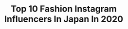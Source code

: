 ---
title: Top 10 Fashion Instagram Influencers In Japan In 2020
description: >-
  Find top fashion Instagram influencers in Japan in 2020. Most popular hashtags: #ootd #art #beauty #photography.
platform: Instagram
profiles:
  - username: "seika____official"
    fullname: >-
      田向星華（せいせい）🎀
    location: "Japan"
    followers: 70218
    engagement: 727
    commentsToLikes: 0.035455
    id: ck5hjz5lehibf0i1137w1rlsd
    verified: false
    hashtags: "#hair, #blue, #fashion, #lapis"
  - username: "risaokamoto_"
    fullname: >-
      RISA OKAMOTO
    location: "Japan"
    followers: 13658
    engagement: 1024
    commentsToLikes: 0.266231
    id: ck55nsw916wn40i11jv6gomvf
    verified: false
    hashtags: "#fathombracelets, #bracelets, #hapkristen, #stayhome"
  - username: "max__reeves"
    fullname: >-
      MAX REEVES
    location: "Japan"
    followers: 70362
    engagement: 551
    commentsToLikes: 0.049622
    id: ck0vvjbnepe7j0i19fkelt9x6
    verified: false
    hashtags: "#coronavirus"
  - username: "takuro.ohno"
    fullname: >-
      大野拓朗
    location: "Japan"
    followers: 66955
    engagement: 699
    commentsToLikes: 0.030816
    id: ck15s3xeob3ie0i19iokesmup
    verified: true
    hashtags: "#fendi, #riceball, #brooklynnets, #newyork"
  - username: "aana.kawaii"
    fullname: >-
      Aana ♡ Kawaii Fashion Blogger
    location: "Japan"
    followers: 7156
    engagement: 1419
    commentsToLikes: 0.142630
    id: ck5hq660tskjf0i11jvv13pmj
    verified: false
    hashtags: "#pastelgrungegirl, #gummy, #pastelscenehair, #kawaiisquad"
  - username: "sundailove"
    fullname: >-
      Sundai love
    location: "Japan"
    followers: 41623
    engagement: 720
    commentsToLikes: 0.020283
    id: ck5c0qylitogn0i110hr7582q
    verified: false
    hashtags: "#iseehair, #haul, #traveljapan, #travelkyoto"
  - username: "proskurnyasofiia"
    fullname: >-
      🌟Sofiia Proskurnia model
    location: "Japan"
    followers: 15633
    engagement: 438
    commentsToLikes: 0.089785
    id: ck0tzpxrpr4jc0i19go5sap75
    verified: false
    hashtags: "#kidsmodel, #beauty, #portraitmood, #londonmodel"
  - username: "izumin_golf"
    fullname: >-
      いづみん/izumi Ishizeki
    location: "Japan"
    followers: 27827
    engagement: 565
    commentsToLikes: 0.042328
    id: ck8t8zl4ymeoi0j78z5xoocee
    verified: false
    hashtags: "#tcb, #beauty, #izumingolf, #riendasuelta"
  - username: "loverara.loverara"
    fullname: >-
      KEIKO
    location: "Japan"
    followers: 55348
    engagement: 226
    commentsToLikes: 0.073863
    id: ck5q14zum9ato0i11k4tjwxpe
    verified: false
    hashtags: "#zara, #converse, #codenate, #fifthtl"
  - username: "hana.nyanya"
    fullname: >-
      Hana
    location: "Japan"
    followers: 60156
    engagement: 461
    commentsToLikes: 0.033038
    id: ck8sy22j4jgn90j789kks8ln6
    verified: false
    hashtags: "#vesti, #uv, #pvcbag, #lanicon"
---
